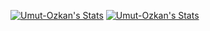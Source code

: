 [![Umut-Ozkan's Stats](https://github-readme-stats.vercel.app/api?username=Umut-Ozkan&show_icons=true&theme=tokyonight)](https://github.com/Umut-Ozkan)
[![Umut-Ozkan's Stats](https://github-readme-stats.vercel.app/api/top-langs/?username=Umut-Ozkan&show_icons=true&theme=tokyonight&layout=compact)](https://github.com/Umut-Ozkan)
